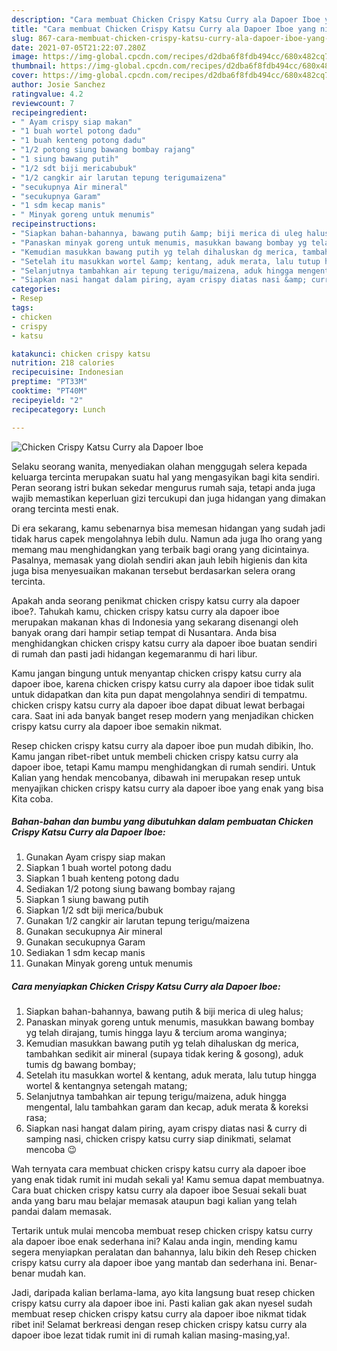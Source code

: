 ```yaml
---
description: "Cara membuat Chicken Crispy Katsu Curry ala Dapoer Iboe yang nikmat Untuk Jualan"
title: "Cara membuat Chicken Crispy Katsu Curry ala Dapoer Iboe yang nikmat Untuk Jualan"
slug: 867-cara-membuat-chicken-crispy-katsu-curry-ala-dapoer-iboe-yang-nikmat-untuk-jualan
date: 2021-07-05T21:22:07.280Z
image: https://img-global.cpcdn.com/recipes/d2dba6f8fdb494cc/680x482cq70/chicken-crispy-katsu-curry-ala-dapoer-iboe-foto-resep-utama.jpg
thumbnail: https://img-global.cpcdn.com/recipes/d2dba6f8fdb494cc/680x482cq70/chicken-crispy-katsu-curry-ala-dapoer-iboe-foto-resep-utama.jpg
cover: https://img-global.cpcdn.com/recipes/d2dba6f8fdb494cc/680x482cq70/chicken-crispy-katsu-curry-ala-dapoer-iboe-foto-resep-utama.jpg
author: Josie Sanchez
ratingvalue: 4.2
reviewcount: 7
recipeingredient:
- " Ayam crispy siap makan"
- "1 buah wortel potong dadu"
- "1 buah kenteng potong dadu"
- "1/2 potong siung bawang bombay rajang"
- "1 siung bawang putih"
- "1/2 sdt biji mericabubuk"
- "1/2 cangkir air larutan tepung terigumaizena"
- "secukupnya Air mineral"
- "secukupnya Garam"
- "1 sdm kecap manis"
- " Minyak goreng untuk menumis"
recipeinstructions:
- "Siapkan bahan-bahannya, bawang putih &amp; biji merica di uleg halus;"
- "Panaskan minyak goreng untuk menumis, masukkan bawang bombay yg telah dirajang, tumis hingga layu &amp; tercium aroma wanginya;"
- "Kemudian masukkan bawang putih yg telah dihaluskan dg merica, tambahkan sedikit air mineral (supaya tidak kering &amp; gosong), aduk tumis dg bawang bombay;"
- "Setelah itu masukkan wortel &amp; kentang, aduk merata, lalu tutup hingga wortel &amp; kentangnya setengah matang;"
- "Selanjutnya tambahkan air tepung terigu/maizena, aduk hingga mengental, lalu tambahkan garam dan kecap, aduk merata &amp; koreksi rasa;"
- "Siapkan nasi hangat dalam piring, ayam crispy diatas nasi &amp; curry di samping nasi, chicken crispy katsu curry siap dinikmati, selamat mencoba 😉"
categories:
- Resep
tags:
- chicken
- crispy
- katsu

katakunci: chicken crispy katsu 
nutrition: 218 calories
recipecuisine: Indonesian
preptime: "PT33M"
cooktime: "PT40M"
recipeyield: "2"
recipecategory: Lunch

---
```



![Chicken Crispy Katsu Curry ala Dapoer Iboe](https://img-global.cpcdn.com/recipes/d2dba6f8fdb494cc/680x482cq70/chicken-crispy-katsu-curry-ala-dapoer-iboe-foto-resep-utama.jpg)

Selaku seorang wanita, menyediakan olahan menggugah selera kepada keluarga tercinta merupakan suatu hal yang mengasyikan bagi kita sendiri. Peran seorang istri bukan sekedar mengurus rumah saja, tetapi anda juga wajib memastikan keperluan gizi tercukupi dan juga hidangan yang dimakan orang tercinta mesti enak.

Di era  sekarang, kamu sebenarnya bisa memesan hidangan yang sudah jadi tidak harus capek mengolahnya lebih dulu. Namun ada juga lho orang yang memang mau menghidangkan yang terbaik bagi orang yang dicintainya. Pasalnya, memasak yang diolah sendiri akan jauh lebih higienis dan kita juga bisa menyesuaikan makanan tersebut berdasarkan selera orang tercinta. 



Apakah anda seorang penikmat chicken crispy katsu curry ala dapoer iboe?. Tahukah kamu, chicken crispy katsu curry ala dapoer iboe merupakan makanan khas di Indonesia yang sekarang disenangi oleh banyak orang dari hampir setiap tempat di Nusantara. Anda bisa menghidangkan chicken crispy katsu curry ala dapoer iboe buatan sendiri di rumah dan pasti jadi hidangan kegemaranmu di hari libur.

Kamu jangan bingung untuk menyantap chicken crispy katsu curry ala dapoer iboe, karena chicken crispy katsu curry ala dapoer iboe tidak sulit untuk didapatkan dan kita pun dapat mengolahnya sendiri di tempatmu. chicken crispy katsu curry ala dapoer iboe dapat dibuat lewat berbagai cara. Saat ini ada banyak banget resep modern yang menjadikan chicken crispy katsu curry ala dapoer iboe semakin nikmat.

Resep chicken crispy katsu curry ala dapoer iboe pun mudah dibikin, lho. Kamu jangan ribet-ribet untuk membeli chicken crispy katsu curry ala dapoer iboe, tetapi Kamu mampu menghidangkan di rumah sendiri. Untuk Kalian yang hendak mencobanya, dibawah ini merupakan resep untuk menyajikan chicken crispy katsu curry ala dapoer iboe yang enak yang bisa Kita coba.

<!--inarticleads1-->

##### Bahan-bahan dan bumbu yang dibutuhkan dalam pembuatan Chicken Crispy Katsu Curry ala Dapoer Iboe:

1. Gunakan  Ayam crispy siap makan
1. Siapkan 1 buah wortel potong dadu
1. Siapkan 1 buah kenteng potong dadu
1. Sediakan 1/2 potong siung bawang bombay rajang
1. Siapkan 1 siung bawang putih
1. Siapkan 1/2 sdt biji merica/bubuk
1. Gunakan 1/2 cangkir air larutan tepung terigu/maizena
1. Gunakan secukupnya Air mineral
1. Gunakan secukupnya Garam
1. Sediakan 1 sdm kecap manis
1. Gunakan  Minyak goreng untuk menumis




<!--inarticleads2-->

##### Cara menyiapkan Chicken Crispy Katsu Curry ala Dapoer Iboe:

1. Siapkan bahan-bahannya, bawang putih &amp; biji merica di uleg halus;
1. Panaskan minyak goreng untuk menumis, masukkan bawang bombay yg telah dirajang, tumis hingga layu &amp; tercium aroma wanginya;
1. Kemudian masukkan bawang putih yg telah dihaluskan dg merica, tambahkan sedikit air mineral (supaya tidak kering &amp; gosong), aduk tumis dg bawang bombay;
1. Setelah itu masukkan wortel &amp; kentang, aduk merata, lalu tutup hingga wortel &amp; kentangnya setengah matang;
1. Selanjutnya tambahkan air tepung terigu/maizena, aduk hingga mengental, lalu tambahkan garam dan kecap, aduk merata &amp; koreksi rasa;
1. Siapkan nasi hangat dalam piring, ayam crispy diatas nasi &amp; curry di samping nasi, chicken crispy katsu curry siap dinikmati, selamat mencoba 😉




Wah ternyata cara membuat chicken crispy katsu curry ala dapoer iboe yang enak tidak rumit ini mudah sekali ya! Kamu semua dapat membuatnya. Cara buat chicken crispy katsu curry ala dapoer iboe Sesuai sekali buat anda yang baru mau belajar memasak ataupun bagi kalian yang telah pandai dalam memasak.

Tertarik untuk mulai mencoba membuat resep chicken crispy katsu curry ala dapoer iboe enak sederhana ini? Kalau anda ingin, mending kamu segera menyiapkan peralatan dan bahannya, lalu bikin deh Resep chicken crispy katsu curry ala dapoer iboe yang mantab dan sederhana ini. Benar-benar mudah kan. 

Jadi, daripada kalian berlama-lama, ayo kita langsung buat resep chicken crispy katsu curry ala dapoer iboe ini. Pasti kalian gak akan nyesel sudah membuat resep chicken crispy katsu curry ala dapoer iboe nikmat tidak ribet ini! Selamat berkreasi dengan resep chicken crispy katsu curry ala dapoer iboe lezat tidak rumit ini di rumah kalian masing-masing,ya!.


